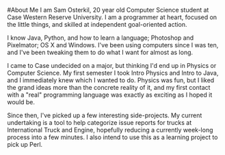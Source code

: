 #About Me
I am Sam Osterkil, 20 year old Computer Science student at Case Western Reserve University.  I am a programmer at heart, focused on the little things, and skilled at independent goal-oriented action.  

I know Java, Python, and how to learn a language; Photoshop and Pixelmator; OS X and Windows.  I've been using computers since I was ten, and I've been tweaking them to do what I want for almost as long.  

I came to Case undecided on a major, but thinking I'd end up in Physics or Computer Science.  My first semester I took Intro Physics and Intro to Java, and I immediately knew which I wanted to do.  Physics was fun, but I liked the grand ideas more than the concrete reality of it, and my first contact with a "real" programming language was exactly as exciting as I hoped it would be.  

Since then, I've picked up a few interesting side-projects.  My current undertaking is a tool to help categorize issue reports for trucks at International Truck and Engine, hopefully reducing a currently week-long process into a few minutes.  I also intend to use this as a learning project to pick up Perl. 